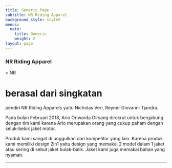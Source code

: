 ```yaml
---
title: Generic Page
subtitle: NR Riding Apparel
background_style: style5
menus:
  main:
    title: Generic
    weight: 2
layout: page
---
```

### NR Riding Apparel
<
NR <h1>berasal dari singkatan</h1> pendiri NR Riding Apparels yaitu Nicholas Veri, Reyner Giovanni Tjandra. 

Pada bulan Februari 2018, Ario Oriwarda Girsang direkrut untuk bergabung dengan tim kami karena Ario merupakan orang yang cukup paham dengan seluk-beluk jaket motor.

Produk kami sangat di unggulkan dari kompetitor yang lain. Karena produk kami memiliki design 2in1 yaitu design yang memakai 2 model dalam 1 jaket atau sering di sebut jaket bulak-balik. Jaket kami juga memakai bahan yang nyaman.

- - -
